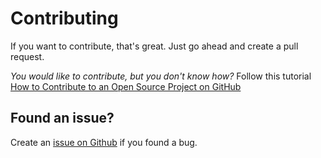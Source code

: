 # Contributing

If you want to contribute, that's great. Just go ahead and create a pull request.

*You would like to contribute, but you don't know how?* Follow this tutorial [How to Contribute to an Open Source Project on GitHub](https://egghead.io/courses/how-to-contribute-to-an-open-source-project-on-github)

## Found an issue?

Create an [issue on Github](https://github.com/lboehm/ui5-semver/issues) if you found a bug.